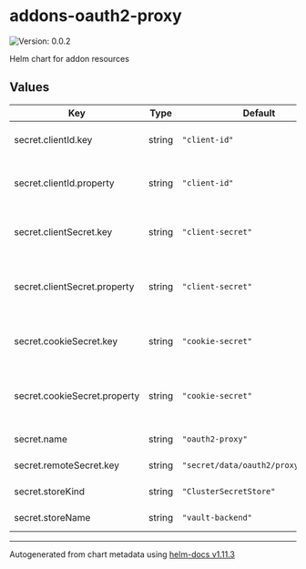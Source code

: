 # addons-oauth2-proxy

![Version: 0.0.2](https://img.shields.io/badge/Version-0.0.2-informational?style=flat-square)

Helm chart for addon resources

## Values

| Key | Type | Default | Description |
|-----|------|---------|-------------|
| secret.clientId.key | string | `"client-id"` | remote secret key for clientId |
| secret.clientId.property | string | `"client-id"` | remote secret propoerty for clientId |
| secret.clientSecret.key | string | `"client-secret"` | remote secret key for clientSecret |
| secret.clientSecret.property | string | `"client-secret"` | remote secret propoerty for clientSecret |
| secret.cookieSecret.key | string | `"cookie-secret"` | remote secret key for cookieSecret |
| secret.cookieSecret.property | string | `"cookie-secret"` | remote secret propoerty for cookieSecret |
| secret.name | string | `"oauth2-proxy"` | name of the secret |
| secret.remoteSecret.key | string | `"secret/data/oauth2/proxy/secret"` | remote secret key |
| secret.storeKind | string | `"ClusterSecretStore"` | type of the secret store |
| secret.storeName | string | `"vault-backend"` | name of the secret store |

----------------------------------------------
Autogenerated from chart metadata using [helm-docs v1.11.3](https://github.com/norwoodj/helm-docs/releases/v1.11.3)
